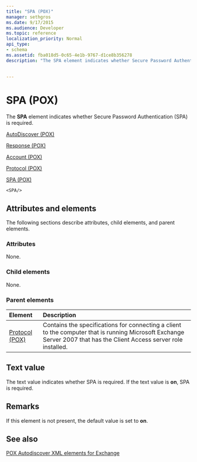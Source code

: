 ```yaml
---
title: "SPA (POX)"
manager: sethgros
ms.date: 9/17/2015
ms.audience: Developer
ms.topic: reference
localization_priority: Normal
api_type:
- schema
ms.assetid: fba018d5-0c65-4e1b-9767-d1ce8b356278
description: "The SPA element indicates whether Secure Password Authentication (SPA) is required."
 
 
---
```


# SPA (POX)

The **SPA** element indicates whether Secure Password Authentication (SPA) is required. 
  
[AutoDiscover (POX)](autodiscover-pox.md)
  
[Response (POX)](response-pox.md)
  
[Account (POX)](account-pox.md)
  
[Protocol (POX)](protocol-pox.md)
  
[SPA (POX)](spa-pox.md)
  
```
<SPA/>
```

## Attributes and elements

The following sections describe attributes, child elements, and parent elements.
  
### Attributes

None.
  
### Child elements

None.
  
### Parent elements

|**Element**|**Description**|
|:-----|:-----|
|[Protocol (POX)](protocol-pox.md) <br/> |Contains the specifications for connecting a client to the computer that is running Microsoft Exchange Server 2007 that has the Client Access server role installed.  <br/> |
   
## Text value

The text value indicates whether SPA is required. If the text value is **on**, SPA is required.
  
## Remarks

If this element is not present, the default value is set to **on**.
  
## See also



[POX Autodiscover XML elements for Exchange](pox-autodiscover-xml-elements-for-exchange.md)

